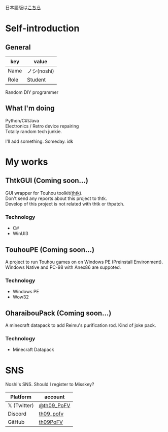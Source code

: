 日本語版は[こちら]("https://github.com/th09PoFV")

# Self-introduction

## General
|key|value|
|---|---|
|Name|ノシ(noshi)|
|Role|Student|

Random DIY programmer

## What I'm doing
Python/C#/Java \
Electronics / Retro device repairing \
Totally random tech junkie.

I'll add something. Someday. idk

# My works

## ThtkGUI (Coming soon...)
GUI wrapper for Touhou toolkit([thtk]("https://github.com/thpatch/thtk")). \
Don't send any reports about this project to thtk. \
Develop of this project is not related with thtk or thpatch.
### Technology
- C#
- WinUI3

## TouhouPE (Coming soon...)
A project to run Touhou games on on Windows PE (Preinstall Environment).
Windows Native and PC-98 with Anex86 are suppoted.
### Technology
- Windows PE
- Wow32

## OharaibouPack (Coming soon...)
A minecraft datapack to add Reimu's purification rod. Kind of joke pack.
### Technology
- Minecraft Datapack

# SNS

Noshi's SNS. Should I register to Misskey?

|Platform|account|
|---|---|
|𝕏 (Twitter)|[@th09_PoFV]("https://x.com/th09_PoFV")|
|Discord|[th09_pofv]("https://discordapp.com/users/th09_pofv")|
|GitHub|[th09PoFV]("https://github.com/th09PoFV")|